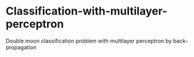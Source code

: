 # Classification-with-multilayer-perceptron
Double moon classification problem with multilayer perceptron by back-propagation
